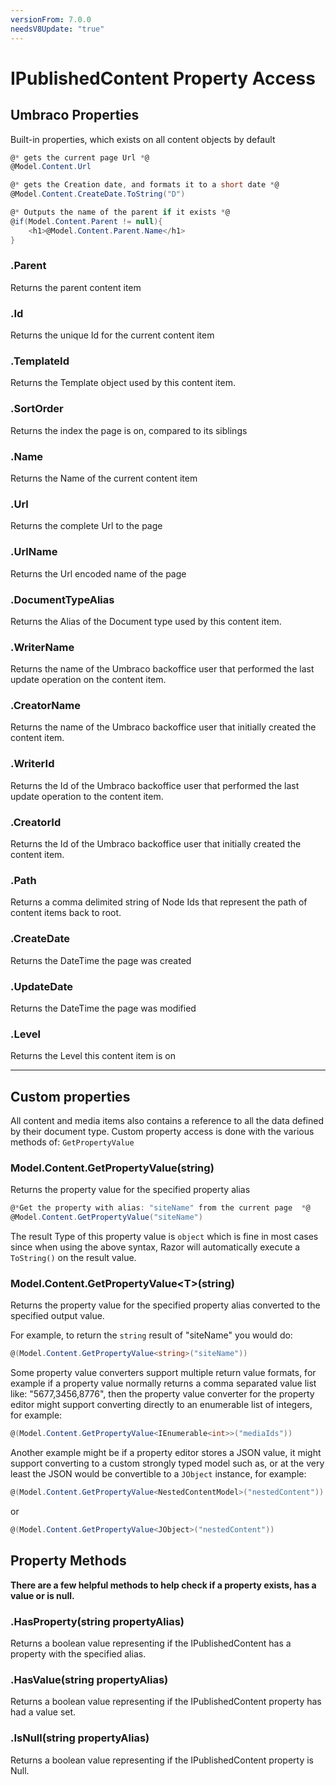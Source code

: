 ```yaml
---
versionFrom: 7.0.0
needsV8Update: "true"
---
```


# IPublishedContent Property Access

## Umbraco Properties

Built-in properties, which exists on all content objects by default

```csharp
@* gets the current page Url *@
@Model.Content.Url

@* gets the Creation date, and formats it to a short date *@
@Model.Content.CreateDate.ToString("D")

@* Outputs the name of the parent if it exists *@
@if(Model.Content.Parent != null){
    <h1>@Model.Content.Parent.Name</h1>
}
```

### .Parent
Returns the parent content item

### .Id
Returns the unique Id for the current content item

### .TemplateId
Returns the Template object used by this content item.

### .SortOrder
Returns the index the page is on, compared to its siblings

### .Name
Returns the Name of the current content item

### .Url
Returns the complete Url to the page

### .UrlName
Returns the Url encoded name of the page

### .DocumentTypeAlias
Returns the Alias of the Document type used by this content item.

### .WriterName
Returns the name of the Umbraco backoffice user that performed the last update operation on the content item.

### .CreatorName
Returns the name of the Umbraco backoffice user that initially created the content item.

### .WriterId
Returns the Id of the Umbraco backoffice user that performed the last update operation to the content item.

### .CreatorId
Returns the Id of the Umbraco backoffice user that initially created the content item.

### .Path
Returns a comma delimited string of Node Ids that represent the path of content items back to root.

### .CreateDate
Returns the DateTime the page was created

### .UpdateDate
Returns the DateTime the page was modified

### .Level
Returns the Level this content item is on

-----

## Custom properties
All content and media items also contains a reference to all the data defined by their document type. 
Custom property access is done with the various methods of: `GetPropertyValue`
	
### Model.Content.GetPropertyValue(string)
Returns the property value for the specified property alias 

```csharp
@*Get the property with alias: "siteName" from the current page  *@
@Model.Content.GetPropertyValue("siteName")
```
	
The result Type of this property value is `object` which is fine in most cases since when using
the above syntax, Razor will automatically execute a `ToString()` on the result value.
	
### Model.Content.GetPropertyValue&lt;T>(string)
Returns the property value for the specified property alias converted to the specified output value. 

For example, to return the `string` result of "siteName" you would do:

```csharp
@(Model.Content.GetPropertyValue<string>("siteName"))
```
		 
Some property value converters support multiple return value formats, for example if a property value
normally returns a comma separated value list like: "5677,3456,8776", then the property value
converter for the property editor might support converting directly to an enumerable list of integers, for example:

```csharp
@(Model.Content.GetPropertyValue<IEnumerable<int>>("mediaIds"))
```

Another example might be if a property editor stores a JSON value, it might support converting to a custom 
strongly typed model such as, or at the very least the JSON would be convertible to a `JObject` instance, for example:

```csharp
@(Model.Content.GetPropertyValue<NestedContentModel>("nestedContent"))
```

or

```csharp
@(Model.Content.GetPropertyValue<JObject>("nestedContent"))
```

## Property Methods
**There are a few helpful methods to help check if a property exists, has a value or is null.**

### .HasProperty(string propertyAlias)
Returns a boolean value representing if the IPublishedContent has a property with the specified alias.

### .HasValue(string propertyAlias)
Returns a boolean value representing if the IPublishedContent property has had a value set.

### .IsNull(string propertyAlias)
Returns a boolean value representing if the IPublishedContent property is Null.
